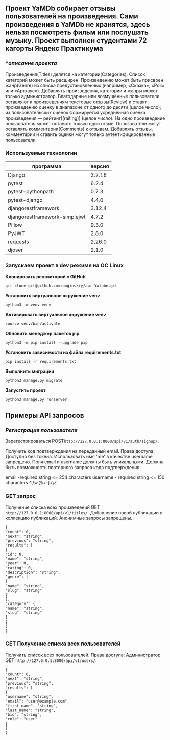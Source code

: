 ## Проект YaMDb собирает отзывы пользователей на произведения. Сами произведения в YaMDb не хранятся, здесь нельзя посмотреть фильм или послушать музыку. Проект выполнен студентами 72 кагорты Яндекс Практикума 

### **описание проекта*
Произведения(Titles) делятся на категории(Categories). Список категорий может быть расширен.
Произведению может быть присвоен жанр(Genre) из списка предустановленных (например, «Сказка», «Рок» или «Артхаус»). 
Добавлять произведения, категории и жанры может только администратор.
Благодарные или возмущённые пользователи оставляют к произведениям текстовые отзывы(Review) и ставят произведению оценку в диапазоне от одного до десяти (целое число); из пользовательских оценок формируется усреднённая оценка произведения — рейтинг((raiting)) (целое число). На одно произведение пользователь может оставить только один отзыв.
Пользователи могут оставлять комментарии(Сomments) к отзывам.
Добавлять отзывы, комментарии и ставить оценки могут только аутентифицированные пользователи.

### **Используемые технологии**


| программа                     | версия |
|-------------------------------|--------|
| Django                        | 3.2.16 |
| pytest                        | 6.2.4  |
| pytest-pythonpath             | 0.7.3  |
| pytest-django                 | 4.4.0  |
| djangorestframework           | 3.12.4 |
| djangorestframework-simplejwt | 4.7.2  |
| Pillow                        | 9.3.0  |
| PyJWT                         | 2.8.0  |
| requests                      | 2.26.0 |
| djoser                        | 2.1.0  |

### **Запускаем проект в dev режиме на OC Linux**
**Клонировать репозиторий с GitHub**
```
git clone git@github.com:boginskiy/api-Yatube.git
```

**Установить виртуальное окружение venv**
```
python3 -m venv venv
```

**Aктивировать виртуальное окружение venv**
```
source venv/bin/activate
```

**Обновить менеджер пакетов pip**
```
python3 -m pip install --upgrade pip
```

**Установить зависимости из файла requirements.txt**
```
pip install -r requirements.txt
```

**Выполнить миграции**
```
python3 manage.py migrate
```

**Запустить проект**
```
python3 manage.py runserver
```

## **Примеры API запросов**
### ***Регистрация пользователя***
Зарегестрироваться POST`http://127.0.0.1:8000/api/v1/auth/signup/`.

Получить код подтверждения на переданный email. Права доступа: Доступно без токена. Использовать имя 'me' в качестве username запрещено. Поля email и username должны быть уникальными. Должна быть возможность повторного запроса кода подтверждения.

email -required string <= 254 characters
username - required string <= 150 characters ^[\w.@+-]+\Z

### **GET запрос**
Получение списка всех произведений GET `http://127.0.0.1:8000/api/v1/titles/`.
Добавление новой публикации в коллекцию публикаций. Анонимные запросы запрещены.
```
{
"count": 0,
"next": "string",
"previous": "string",
"results": [
{
"id": 0,
"name": "string",
"year": 0,
"rating": 0,
"description": "string",
"genre": [
{
"name": "string",
"slug": "string"
}
],
"category": {
"name": "string",
"slug": "string"
}
}
]
}
```
### **GET Получение списка всех пользователей**
Получить список всех пользователей. Права доступа: Администратор GET `http://127.0.0.1:8000/api/v1/users/`.

```
{
"count": 0,
"next": "string",
"previous": "string",
"results": [
{
"username": "string",
"email": "user@example.com",
"first_name": "string",
"last_name": "string",
"bio": "string",
"role": "user"
}
]
}
```
